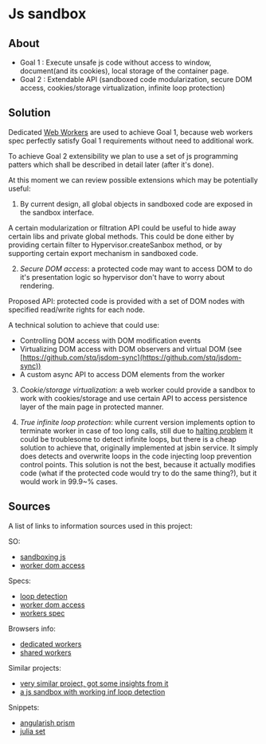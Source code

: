 Js sandbox
==========

About
-----

* Goal 1 : Execute unsafe js code without access to window, document(and its cookies), local storage of the container page.
* Goal 2 : Extendable API (sandboxed code modularization, secure DOM access, cookies/storage virtualization, infinite loop protection)

Solution
--------

Dedicated [Web Workers](http://www.w3.org/TR/workers/) are used to achieve Goal 1, because web workers spec perfectly satisfy
Goal 1 requirements without need to additional work.

To achieve Goal 2 extensibility we plan to use a set of js programming patters which shall be described in detail later (after it's done).

At this moment we can review possible extensions which may be potentially useful:

1) By current design, all global objects in sandboxed code are exposed in the sandbox interface.

A certain modularization or filtration API could be useful to hide away certain libs and private global methods. This could be
done either by providing certain filter to Hypervisor.createSanbox method, or by supporting certain export mechanism in sandboxed code.

2) *Secure DOM access*: a protected code may want to access DOM to do it's presentation logic so hypervisor don't have to worry about rendering.

Proposed API: protected code is provided with a set of DOM nodes with specified read/write rights for each node.

A technical solution to achieve that could use:
* Controlling DOM access with DOM modification events
* Virtualizing DOM access with DOM observers and virtual DOM (see [https://github.com/stq/jsdom-sync](https://github.com/stq/jsdom-sync))
* A custom async API to access DOM elements from the worker

3) *Cookie/storage virtualization*: a web worker could provide a sandbox to work with cookies/storage and use certain API to access
persistence layer of the main page in protected manner.

4) *True infinite loop protection*: while current version implements option to terminate worker in case of too long calls,
still due to [halting problem](http://en.wikipedia.org/wiki/Halting_problem) it could be troublesome to
detect infinite loops, but there is a cheap solution to achieve that, originally implemented at jsbin service. It simply does
detects and overwrite loops in the code injecting loop prevention control points. This solution is not the best, because it actually
modifies code (what if the protected code would try to do the same thing?), but it would work in 99.9~% cases.

Sources
-------

A list of links to information sources used in this project:

SO:

* [sandboxing js](http://stackoverflow.com/questions/195149/is-it-possible-to-sandbox-javascript-running-in-the-browser)
* [worker dom access](http://stackoverflow.com/questions/18056922/is-there-a-way-to-create-out-of-dom-elements-in-web-worker)

Specs:

* [loop detection](http://en.wikipedia.org/wiki/Halting_problem)
* [worker dom access](http://w3-org.9356.n7.nabble.com/Limited-DOM-in-Web-Workers-td44284.html)
* [workers spec](http://www.w3.org/TR/workers/)

Browsers info:

* [dedicated workers](http://caniuse.com/#feat=webworkers)
* [shared workers](http://caniuse.com/#feat=sharedworkers)

Similar projects:

* [very similar project, got some insights from it](https://github.com/eligrey/jsandbox)
* [a js sandbox with working inf loop detection](http://jsbin.com/)

Snippets:
* [angularish prism](http://stackoverflow.com/questions/22742899/using-prismjs-in-angular-app)
* [julia set](http://stackoverflow.com/questions/19671543/js-canvas-implementation-of-julia-set)